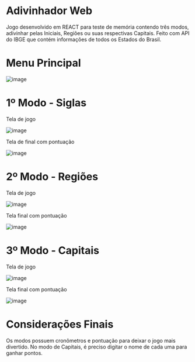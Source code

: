 # Adivinhador Web
Jogo desenvolvido em REACT para teste de memória contendo três modos, adivinhar pelas Iniciais, Regiões ou suas respectivas Capitais. Feito com API do IBGE que contém informações de todos os Estados do Brasil.

# Menu Principal

![image](https://github.com/user-attachments/assets/d22016b0-b3d1-4a86-b2a5-3f2de86600f0)

# 1º Modo - Siglas
Tela de jogo

![image](https://github.com/user-attachments/assets/72b2e3a4-8284-4a49-8930-1464e2b2b560)

Tela de final com pontuação

![image](https://github.com/user-attachments/assets/eb755c50-416a-4c7d-90f5-aabcc16473d2)

# 2º Modo - Regiões
Tela de jogo

![image](https://github.com/user-attachments/assets/ddb9e17a-5f9d-428e-bf30-e0bde5bd223a)

Tela final com pontuação

![image](https://github.com/user-attachments/assets/cb73a17c-ac00-48d9-b897-eaac7097a4e7)

# 3º Modo - Capitais
Tela de jogo

![image](https://github.com/user-attachments/assets/c7c92c24-8c72-4612-93d5-4bdf63c13ec0)

Tela final com pontuação

![image](https://github.com/user-attachments/assets/b1d7b337-85bb-4ac6-946b-ee8132c467f4)

# Considerações Finais
Os modos possuem cronômetros e pontuação para deixar o jogo mais divertido. No modo de Capitais, é preciso digitar o nome de cada uma para ganhar pontos. 
